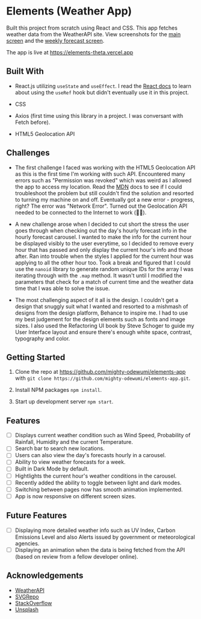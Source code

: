 # Elements (Weather App) 

Built this project from scratch using React and CSS. This app fetches weather data from the WeatherAPI site. View screenshots for the [main screen](src/assets/screenshot1.png) and the [weekly forecast screen](src/assets/screenshot2.png).

The app is live at https://elements-theta.vercel.app

## Built With

* React.js utilizing ```useState``` and ```useEffect```. I read the [React docs](www.reactjs.org) to learn about using the ```useRef``` hook but didn't eventually use it in this project.  

* CSS
  
* Axios (first time using this library in a project. I was conversant with Fetch before).

* HTML5 Geolocation API

## Challenges

* The first challenge I faced was working with the HTML5 Geolocation API as this is the first time I'm working with such API. Encountered many errors such as "Permission was revoked" which was weird as I allowed the app to access my location. Read the [MDN](www.developer.mozilla.org) docs to see if I could troubleshoot the problem but still couldn't find the solution and resorted to turning my machine on and off. Eventually got a new error - progress, right? The error was "Network Error". Turned out the Geolocation API needed to be connected to the Internet to work (🤦‍♂️). 
  
* A new challenge arose when I decided to cut short the stress the user goes through when checking out the day's hourly forecast info in the hourly forecast carousel. I wanted to make the info for the current hour be displayed visibly to the user everytime, so I decided to remove every hour that has passed and only display the current hour's info and those after. Ran into trouble when the styles I applied for the current hour was applying to all the other hour too. Took a break and figured that I could use the `nanoid` library to generate random unique IDs for the array I was iterating through with the `.map` method. It wasn't until I modified the parameters that check for a match of current time and the weather data time that I was able to solve the issue.

* The most challenging aspect of it all is the design. I couldn't get a design that snuggly suit what I wanted and resorted to a mishmash of designs from the design platform, Behance to inspire me. I had to use my best judgement for the design elements such as fonts and image sizes. I also used the Refactoring UI book by Steve Schoger to guide my User Interface layout and ensure there's enough white space, contrast, typography and color.

## Getting Started

1. Clone the repo at https://github.com/mighty-odewumi/elements-app with ```git clone https://github.com/mighty-odewumi/elements-app.git```.
 
2. Install NPM packages ```npm install```.
 
3. Start up development server ```npm start```.

## Features

- [ ] Displays current weather condition such as Wind Speed, Probability of Rainfall, Humidity and the current Temperature.
- [ ] Search bar to search new locations.
- [ ] Users can also view the day's forecasts hourly in a carousel.
- [ ] Ability to view weather forecasts for a week.
- [ ] Built in Dark Mode by default.
- [ ] Hightlights the current hour's weather conditions in the carousel.
- [ ] Recently added the ability to toggle between light and dark modes.
- [ ] Switching between pages now has smooth animation implemented.
- [ ] App is now responsive on different screen sizes.

## Future Features

- [ ] Displaying more detailed weather info such as UV Index, Carbon Emissions Level and also Alerts issued by government or meteorological agencies.
- [ ] Displaying an animation when the data is being fetched from the API (based on review from a fellow developer online).

## Acknowledgements

* [WeatherAPI](www.weatherapi.com)
* [SVGRepo](www.svgrepo.com)
* [StackOverflow](www.stackoverflow.com)
* [Unsplash](www.unsplash.com)
